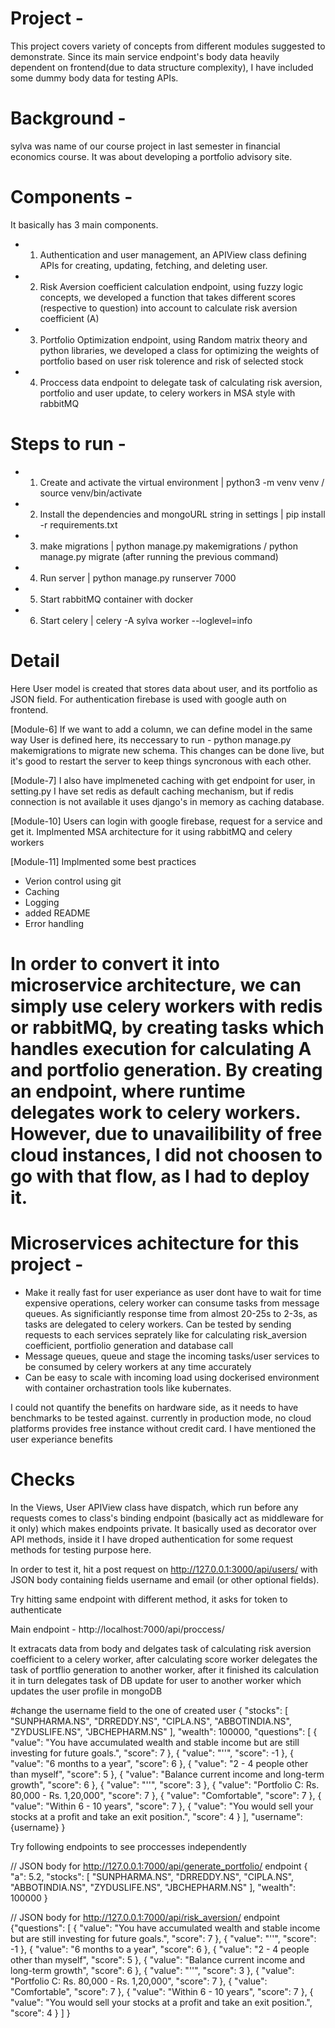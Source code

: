 # Project -

This project covers variety of concepts from different modules suggested to demonstrate. Since its main service endpoint's body data heavily dependent on frontend(due to data structure complexity), I have included some dummy body data for testing APIs.

# Background -
sylva was name of our course project in last semester in financial economics course. It was about developing a portfolio advisory site.


# Components - 
It basically has 3 main components. 
- 1. Authentication and user management, an APIView class defining APIs for creating, updating, fetching, and deleting user.
- 2. Risk Aversion coefficient calculation endpoint, using fuzzy logic concepts, we developed a function that takes different scores (respective to question) into account to calculate risk aversion coefficient (A)
- 3. Portfolio Optimization endpoint, using Random matrix theory and python libraries, we developed a class for optimizing the weights of portfolio based on user risk tolerence and risk of selected stock
- 4. Proccess data endpoint to delegate task of calculating risk aversion, portfolio and user update, to celery workers in MSA style with rabbitMQ

# Steps to run - 
- 1. Create and activate the virtual environment | python3 -m venv venv / source venv/bin/activate
- 2. Install the dependencies and mongoURL string in settings | pip install -r requirements.txt
- 3. make migrations | python manage.py makemigrations / python manage.py migrate (after running the previous command)
- 4. Run server | python manage.py runserver 7000
- 5. Start rabbitMQ container with docker
- 6. Start celery | celery -A sylva worker --loglevel=info

# Detail 

Here User model is created that stores data about user, and its portfolio as JSON field. For authentication firebase is used with google auth on frontend. 

[Module-6] If we want to add a column, we can define model in the same way User is defined here, its neccessary to run - python manage.py makemigrations to migrate new schema. This changes can be done live, but it's good to restart the server to keep things syncronous with each other.

[Module-7] I also have implmeneted caching with get endpoint for user, in setting.py I have set redis as default caching mechanism, but if redis connection is not available it uses django's in memory as caching database.

[Module-10] Users can login with google firebase, request for a service and get it. Implmented MSA architecture for it using rabbitMQ and celery workers

[Module-11] Implmented some best practices 
- Verion control using git
- Caching
- Logging
- added README 
- Error handling

# In order to convert it into microservice architecture, we can simply use celery workers with redis or rabbitMQ, by creating tasks which handles execution for calculating A and portfolio generation. By creating an endpoint, where runtime delegates work to celery workers. However, due to unavailibility of free cloud instances, I did not choosen to go with that flow, as I had to deploy it.

# Microservices achitecture for this project -
- Make it really fast for user experiance as user dont have to wait for time expensive operations, celery worker can consume tasks from message queues. As significiantly response time from almost 20-25s to 2-3s, as tasks are delegated to celery workers. Can be tested by sending
requests to each services seprately like for calculating risk_aversion coefficient, portfiolio generation and database call
- Message queues, queue and stage the incoming tasks/user services to be consumed by celery workers at any time accurately
- Can be easy to scale with incoming load using dockerised environment with container orchastration tools like kubernates.

I could not quantify the benefits on hardware side, as it needs to have benchmarks to be tested against. currently in production mode, no cloud platforms provides free instance without credit card. I have mentioned the user experiance benefits


# Checks
In the Views, User APIView class have dispatch, which run before any requests comes to class's binding endpoint (basically act as middleware for it only) which makes endpoints private. It basically used as decorator over API methods, inside it I have droped authentication for some request methods for testing purpose here.  

In order to test it, hit a post request on http://127.0.0.1:3000/api/users/ with JSON body containing fields username and email (or other optional fields).

Try hitting same endpoint with different method, it asks for token to authenticate 

Main endpoint - http://localhost:7000/api/proccess/

It extracats data from body and delgates task of calculating risk aversion coefficient to a celery worker, after calculating score worker delegates the task of portflio generation to another worker, after it finished its calculation it in turn delegates task of DB update for user to another worker which updates the user profile in mongoDB

#change the username field to the one of created user
{
    "stocks": [
            "SUNPHARMA.NS",
            "DRREDDY.NS",
            "CIPLA.NS",
            "ABBOTINDIA.NS",
            "ZYDUSLIFE.NS",
            "JBCHEPHARM.NS"
        ],
    "wealth": 100000,
    "questions": [
                {
                    "value": "You have accumulated wealth and stable income but are still investing for future goals.",
                    "score": 7
                },
                {
                    "value": "''",
                    "score": -1
                },
                {
                    "value": "6 months to a year",
                    "score": 6
                },
                {
                    "value": "2 - 4 people other than myself",
                    "score": 5
                },
                {
                    "value": "Balance current income and long-term growth",
                    "score": 6
                },
                {
                    "value": "''",
                    "score": 3
                },
                {
                    "value": "Portfolio C: Rs. 80,000 - Rs. 1,20,000",
                    "score": 7
                },
                {
                    "value": "Comfortable",
                    "score": 7
                },
                {
                    "value": "Within 6 - 10 years",
                    "score": 7
                },
                {
                    "value": "You would sell your stocks at a profit and take an exit position.",
                    "score": 4
                } ],
    "username": {username}
}

Try following endpoints to see proccesses independently

// JSON body for http://127.0.0.1:7000/api/generate_portfolio/ endpoint
{
    "a": 5.2,
    "stocks": [
            "SUNPHARMA.NS",
            "DRREDDY.NS",
            "CIPLA.NS",
            "ABBOTINDIA.NS",
            "ZYDUSLIFE.NS",
            "JBCHEPHARM.NS"
        ],
    "wealth": 100000
}


// JSON body for http://127.0.0.1:7000/api/risk_aversion/ endpoint
{"questions": [
                {
                    "value": "You have accumulated wealth and stable income but are still investing for future goals.",
                    "score": 7
                },
                {
                    "value": "''",
                    "score": -1
                },
                {
                    "value": "6 months to a year",
                    "score": 6
                },
                {
                    "value": "2 - 4 people other than myself",
                    "score": 5
                },
                {
                    "value": "Balance current income and long-term growth",
                    "score": 6
                },
                {
                    "value": "''",
                    "score": 3
                },
                {
                    "value": "Portfolio C: Rs. 80,000 - Rs. 1,20,000",
                    "score": 7
                },
                {
                    "value": "Comfortable",
                    "score": 7
                },
                {
                    "value": "Within 6 - 10 years",
                    "score": 7
                },
                {
                    "value": "You would sell your stocks at a profit and take an exit position.",
                    "score": 4
                } ]
}